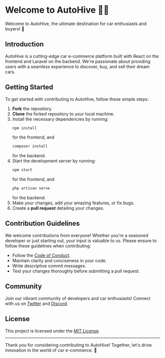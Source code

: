 # Welcome to AutoHive 🚗🐝

Welcome to AutoHive, the ultimate destination for car enthusiasts and buyers! 🎉

## Introduction

AutoHive is a cutting-edge car e-commerce platform built with React on the frontend and Laravel on the backend. We're passionate about providing users with a seamless experience to discover, buy, and sell their dream cars.

## Getting Started

To get started with contributing to AutoHive, follow these simple steps:

1. **Fork** the repository.
2. **Clone** the forked repository to your local machine.
3. Install the necessary dependencies by running:
    ```bash
    npm install
    ```
    for the frontend, and
    ```bash
    composer install
    ```
    for the backend.
4. Start the development server by running:
    ```bash
    npm start
    ```
    for the frontend, and
    ```bash
    php artisan serve
    ```
    for the backend.
5. Make your changes, add your amazing features, or fix bugs.
6. Create a **pull request** detailing your changes.

## Contribution Guidelines

We welcome contributions from everyone! Whether you're a seasoned developer or just starting out, your input is valuable to us. Please ensure to follow these guidelines when contributing:

- Follow the [Code of Conduct](CODE_OF_CONDUCT.md).
- Maintain clarity and conciseness in your code.
- Write descriptive commit messages.
- Test your changes thoroughly before submitting a pull request.

## Community

Join our vibrant community of developers and car enthusiasts! Connect with us on [Twitter](https://twitter.com/autohive) and [Discord](#).

## License

This project is licensed under the [MIT License](LICENSE).

---

Thank you for considering contributing to AutoHive! Together, let's drive innovation in the world of car e-commerce. 🚀

